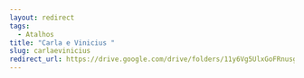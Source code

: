 ```yaml
---
layout: redirect
tags:
  - Atalhos
title: "Carla e Vinicius "
slug: carlaevinicius
redirect_url: https://drive.google.com/drive/folders/11y6Vg5UlxGoFRnusgvSMBN62w_KiudlW?usp=drive_link
---
```

